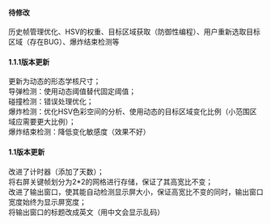 #### 待修改
历史帧管理优化、HSV的权重、目标区域获取（防御性编程）、用户重新选取目标区域（存在BUG）、爆炸结束检测等<br>
#### 1.1.1版本更新
更新为动态的形态学核尺寸；<br>
导弹检测：使用动态阈值替代固定阈值；<br>
碰撞检测：错误处理优化；<br>
爆炸检测：优化HSV色彩空间的分析、使用动态的目标区域变化比例（小范围区域应需要更大比例）；<br>
爆炸结束检测：降低变化敏感度（效果不好）<br>
#### 1.1版本更新
改进了计时器（添加了天数）；<br>
将右屏关键帧划分为2*2的网格进行存储，保证了其高宽比不变；<br>
改进了输出窗口，使其能自动检测显示屏大小，保证高宽比不变的同时，输出窗口宽度始终为显示屏宽度；<br>
将输出窗口的标题改成英文（用中文会显示乱码）<br>
